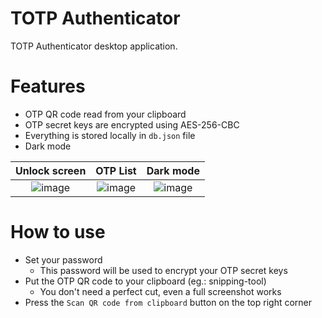 # TOTP Authenticator

TOTP Authenticator desktop application.

# Features

- OTP QR code read from your clipboard
- OTP secret keys are encrypted using AES-256-CBC
- Everything is stored locally in `db.json` file
- Dark mode

Unlock screen             |  OTP List                 |  Dark mode
:-------------------------:|:-------------------------:|:-------------------------:
![image](https://github.com/user-attachments/assets/c04f423f-4350-4c6e-80e9-c99b0572796b)  |  ![image](https://github.com/user-attachments/assets/f606e155-53e7-443c-9e68-01550fa87fcb)  |  ![image](https://github.com/user-attachments/assets/3585f818-f2a3-4705-965c-9b4928db5d9a)

# How to use

- Set your password
    - This password will be used to encrypt your OTP secret keys
- Put the OTP QR code to your clipboard (eg.: snipping-tool)
    - You don't need a perfect cut, even a full screenshot works
- Press the `Scan QR code from clipboard` button on the top right corner
